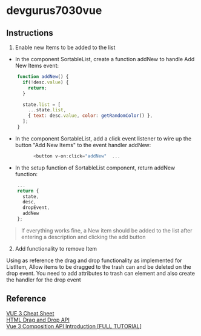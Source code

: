 # devgurus7030vue

## Instructions
1. Enable new Items to be added to the list

* In the component SortableList, create a function addNew to handle Add New Items event:

```Javascript
    function addNew() {
      if(!desc.value) {
        return;
      }

      state.list = [
        ...state.list,
        { text: desc.value, color: getRandomColor() },
      ];
    }
```
        
* In the component SortableList, add a click event listener to wire up the button "Add New Items" to the event handler addNew:
```Javascript
          <button v-on:click="addNew"  ...
```

* In the setup function of SortableList component, return addNew function:

```Javascript
    ...
    return {
      state,
      desc,
      dropEvent,
      addNew
    };
```
        
> If everything works fine, a New item should be added to the list after entering a description and clicking the add button

2. Add functionality to remove Item

Using as reference the drag and drop functionality as implemented for ListItem, Allow items to be dragged to the trash can and be deleted on the drop event.
You need to add attributes to trash can element and also create the handler for the drop event

## Reference

[VUE 3 Cheat Sheet](https://www.vuemastery.com/pdf/Vue-3-Cheat-Sheet.pdf)  
[HTML Drag and Drop API](https://www.w3schools.com/html/html5_draganddrop.asp)  
[Vue 3 Composition API Introduction [FULL TUTORIAL] ](https://www.youtube.com/watch?v=bwItFdPt-6M&ab_channel=Academind)
